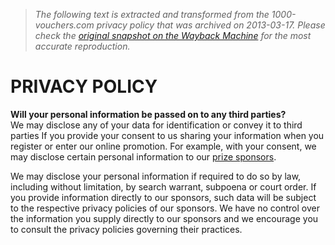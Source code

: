 > *The following text is extracted and transformed from the 1000-vouchers.com privacy policy that was archived on 2013-03-17. Please check the [original snapshot on the Wayback Machine](https://web.archive.org/web/20130317081941id_/http%3A//www.1000-vouchers.com/wingame/datenschutz_43.htm) for the most accurate reproduction.*

# PRIVACY POLICY

**Will your personal information be passed on to any third parties?**  
We may disclose any of your data for identification or convey it to third parties If you provide your consent to us sharing your information when you register or enter our online promotion. For example, with your consent, we may disclose certain personal information to our [prize sponsors](https://web.archive.org/files/web/sponsor/_sponsoren/sponsor_43.htm). 

We may disclose your personal information if required to do so by law, including without limitation, by search warrant, subpoena or court order. If you provide information directly to our sponsors, such data will be subject to the respective privacy policies of our sponsors. We have no control over the information you supply directly to our sponsors and we encourage you to consult the privacy policies governing their practices. 
